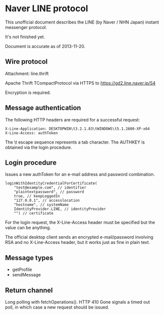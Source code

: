 Naver LINE protocol
===================

This unofficial document describes the LINE (by Naver / NHN Japan) instant messenger protocol.

It's not finished yet.

Document is accurate as of 2013-11-20.

Wire protocol
-------------

Attachment: line.thrift

Apache Thrift TCompactProtocol via HTTPS to https://gd2.line.naver.jp/S4

Encryption is required.

Message authentication
----------------------

The following HTTP headers are required for a successful request:

    X-Line-Application: DESKTOPWIN\t3.2.1.83\tWINDOWS\t5.1.2600-XP-x64
    X-Line-Access: authToken

The \t escape sequence represents a tab character. The AUTHKEY is obtained via the login procedure.

Login procedure
---------------

Issues a new authToken for an e-mail address and password combination.

    loginWithIdentityCredentialForCertificate(
        "test@example.com", // identifier
        "plaintextpassword", // password
        true, // keepLoggedIn
        "127.0.0.1", // accesslocation
        "hostname", // systemName
        IdentityProvider.LINE, // identityProvider
        "") // certificate

For the login request, the X-Line-Access header must be specified but the value can be anything.

The official desktop client sends an encrypted e-mail/password involving RSA and no X-Line-Access
header, but it works just as fine in plain text.

Message types
-------------

* getProfile
* sendMessage

Return channel
--------------

Long polling with fetchOperations(). HTTP 410 Gone signals a timed out poll, in which case a new
request should be issued.
